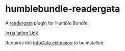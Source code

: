 # humblebundle-readergata

A [readergata](https://github.com/InfoGata/readergata) plugin for Humble Bundle.

[Installation Link](https://www.readergata.com/plugininstall?manifestUrl=https://cdn.jsdelivr.net/gh/InfoGata/humblebundle-readergata@latest/manifest.json)

Requires the [InfoGata extension](https://github.com/InfoGata/infogata-extension) to be installed.
